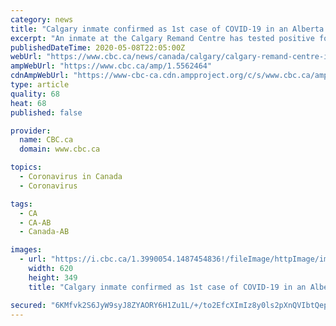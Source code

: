 ```yaml
---
category: news
title: "Calgary inmate confirmed as 1st case of COVID-19 in an Alberta correctional facility"
excerpt: "An inmate at the Calgary Remand Centre has tested positive for COVID-19, marking the first time a case has been reported at an Alberta correctional facility."
publishedDateTime: 2020-05-08T22:05:00Z
webUrl: "https://www.cbc.ca/news/canada/calgary/calgary-remand-centre-inmate-tests-positive-covid-1.5562464"
ampWebUrl: "https://www.cbc.ca/amp/1.5562464"
cdnAmpWebUrl: "https://www-cbc-ca.cdn.ampproject.org/c/s/www.cbc.ca/amp/1.5562464"
type: article
quality: 68
heat: 68
published: false

provider:
  name: CBC.ca
  domain: www.cbc.ca

topics:
  - Coronavirus in Canada
  - Coronavirus

tags:
  - CA
  - CA-AB
  - Canada-AB

images:
  - url: "https://i.cbc.ca/1.3990054.1487454836!/fileImage/httpImage/image.jpg_gen/derivatives/16x9_620/calgary-remand-centre-sign.jpg"
    width: 620
    height: 349
    title: "Calgary inmate confirmed as 1st case of COVID-19 in an Alberta correctional facility"

secured: "6KMfvk2S6JyW9syJ8ZYAORY6H1Zu1L/+/to2EfcXImIz8y0ls2pXnQVIbtQepUKWl97feWxtzudjDv0waYgzivuMQn7UKqy7AsYDHI6SMGd33xxUVfM20km8zK+42uZkYc655xI+g0bSp6sTvD5sw8fZLOCGc2TCwTwJXXr3KLeUPDQDrzXjOKlRjVoiA3eV90Gtoyx5ypWrPgJhwWudtK/B4KWLBevOtkjYQdj5ojrpl2KLgGZkriM3tH5nFo7eZq7b8Kdg83o7O1WBgjo1h/DmVVnDd0r/MSq2uuIhbBvTA/HDlRi9T3rbcb++jDd/;zMUZYZG1wQlKSIETO/gsIA=="
---
```


